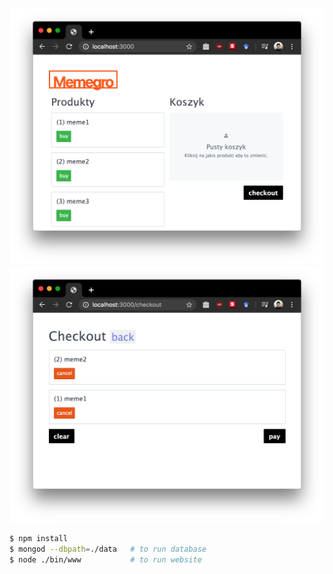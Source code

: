 ![](screen-1.png)
![](screen-2.png)

```bash
$ npm install
$ mongod --dbpath=./data   # to run database
$ node ./bin/www           # to run website
```
